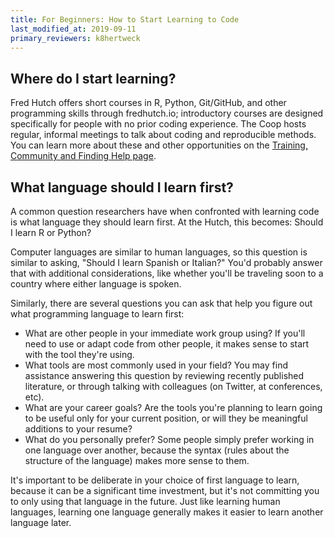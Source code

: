 ```yaml
---
title: For Beginners: How to Start Learning to Code
last_modified_at: 2019-09-11
primary_reviewers: k8hertweck
---
```


## Where do I start learning?

Fred Hutch offers short courses in R, Python, Git/GitHub, and other programming skills through fredhutch.io; introductory courses are designed specifically for people with no prior coding experience. The Coop hosts regular, informal meetings to talk about coding and reproducible methods. You can learn more about these and other opportunities on the [Training, Community and Finding Help page](/scicomputing/reference_training/).


## What language should I learn first?

A common question researchers have when confronted with learning code is what language they should learn first. At the Hutch, this becomes: Should I learn R or Python?

Computer languages are similar to human languages, so this question is similar to asking, "Should I learn Spanish or Italian?" You'd probably answer that with additional considerations, like whether you'll be traveling soon to a country where either language is spoken.

Similarly, there are several questions you can ask that help you figure out what programming language to learn first:
- What are other people in your immediate work group using? If you'll need to use or adapt code from other people, it makes sense to start with the tool they're using.
- What tools are most commonly used in your field? You may find assistance answering this question by reviewing recently published literature, or through talking with colleagues (on Twitter, at conferences, etc).
- What are your career goals? Are the tools you're planning to learn going to be useful only for your current position, or will they be meaningful additions to your resume?
- What do you personally prefer? Some people simply prefer working in one language over another, because the syntax (rules about the structure of the language) makes more sense to them.

It's important to be deliberate in your choice of first language to learn, because it can be a significant time investment, but it's not committing you to only using that language in the future. Just like learning human languages, learning one language generally makes it easier to learn another language later.
